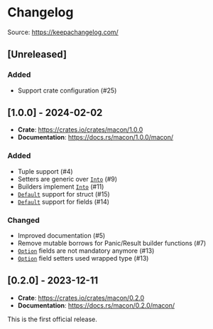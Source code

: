 # Changelog

Source: https://keepachangelog.com/

## [Unreleased]

### Added

- Support crate configuration (#25)

## [1.0.0] - 2024-02-02

* **Crate**: https://crates.io/crates/macon/1.0.0
* **Documentation**: https://docs.rs/macon/1.0.0/macon/

### Added

- Tuple support (#4)
- Setters are generic over [`Into`](https://doc.rust-lang.org/core/convert/trait.Into.html) (#9)
- Builders implement [`Into`](https://doc.rust-lang.org/core/convert/trait.Into.html) (#11)
- [`Default`](https://doc.rust-lang.org/core/default/trait.Default.html) support for struct (#15)
- [`Default`](https://doc.rust-lang.org/core/default/trait.Default.html) support for fields (#14)

### Changed

- Improved documentation (#5)
- Remove mutable borrows for Panic/Result builder functions (#7)
- [`Option`](https://doc.rust-lang.org/core/option/enum.Option.html) fields are not mandatory anymore (#13)
- [`Option`](https://doc.rust-lang.org/core/option/enum.Option.html) field setters used wrapped type (#13)

## [0.2.0] - 2023-12-11

* **Crate**: https://crates.io/crates/macon/0.2.0
* **Documentation**: https://docs.rs/macon/0.2.0/macon/

This is the first official release.
